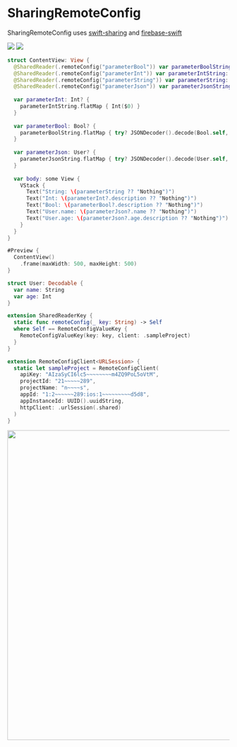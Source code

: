 # SharingRemoteConfig

SharingRemoteConfig uses [swift-sharing](https://github.com/pointfreeco/swift-sharing) and [firebase-swift](https://github.com/zunda-pixel/firebase-swift)

[![](https://img.shields.io/endpoint?url=https%3A%2F%2Fswiftpackageindex.com%2Fapi%2Fpackages%2Fzunda-pixel%2Fsharing-remoteconfig%2Fbadge%3Ftype%3Dswift-versions)](https://swiftpackageindex.com/zunda-pixel/sharing-remoteconfig)
[![](https://img.shields.io/endpoint?url=https%3A%2F%2Fswiftpackageindex.com%2Fapi%2Fpackages%2Fzunda-pixel%2Fsharing-remoteconfig%2Fbadge%3Ftype%3Dplatforms)](https://swiftpackageindex.com/zunda-pixel/sharing-remoteconfig)

```swift
struct ContentView: View {
  @SharedReader(.remoteConfig("parameterBool")) var parameterBoolString: String?
  @SharedReader(.remoteConfig("parameterInt")) var parameterIntString: String?
  @SharedReader(.remoteConfig("parameterString")) var parameterString: String?
  @SharedReader(.remoteConfig("parameterJson")) var parameterJsonString: String?
  
  var parameterInt: Int? {
    parameterIntString.flatMap { Int($0) }
  }
  
  var parameterBool: Bool? {
    parameterBoolString.flatMap { try? JSONDecoder().decode(Bool.self, from: Data($0.utf8)) }
  }
  
  var parameterJson: User? {
    parameterJsonString.flatMap { try? JSONDecoder().decode(User.self, from: Data($0.utf8)) }
  }
  
  var body: some View {
    VStack {
      Text("String: \(parameterString ?? "Nothing")")
      Text("Int: \(parameterInt?.description ?? "Nothing")")
      Text("Bool: \(parameterBool?.description ?? "Nothing")")
      Text("User.name: \(parameterJson?.name ?? "Nothing")")
      Text("User.age: \(parameterJson?.age.description ?? "Nothing")")
    }
  }
}

#Preview {
  ContentView()
    .frame(maxWidth: 500, maxHeight: 500)
}

struct User: Decodable {
  var name: String
  var age: Int
}

extension SharedReaderKey {
  static func remoteConfig(_ key: String) -> Self
  where Self == RemoteConfigValueKey {
    RemoteConfigValueKey(key: key, client: .sampleProject)
  }
}

extension RemoteConfigClient<URLSession> {
  static let sampleProject = RemoteConfigClient(
    apiKey: "AIzaSyCI6lc5~~~~~~~~m4ZQ9PoL5oVtM",
    projectId: "21~~~~~289",
    projectName: "n~~~~s",
    appId: "1:2~~~~~~289:ios:1~~~~~~~~~d5d8",
    appInstanceId: UUID().uuidString,
    httpClient: .urlSession(.shared)
  )
}
```

<img width="700px" src="https://github.com/user-attachments/assets/4c0d5b6e-b964-42c7-83e1-8c9379957055" />
